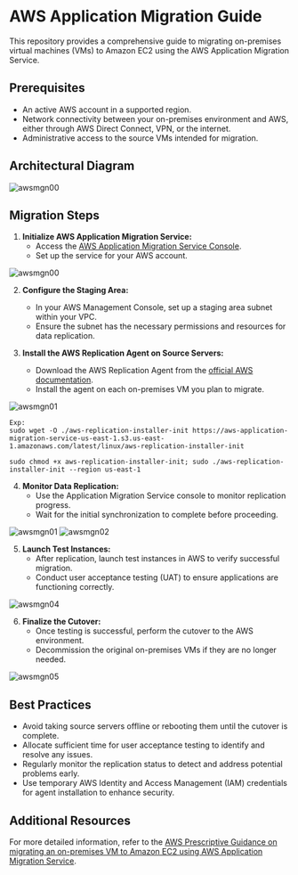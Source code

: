 # AWS Application Migration Guide

This repository provides a comprehensive guide to migrating on-premises virtual machines (VMs) to Amazon EC2 using the AWS Application Migration Service.

## Prerequisites

- An active AWS account in a supported region.
- Network connectivity between your on-premises environment and AWS, either through AWS Direct Connect, VPN, or the internet.
- Administrative access to the source VMs intended for migration.

## Architectural Diagram

![awsmgn00](images/awsmgndia.png)


## Migration Steps

1. **Initialize AWS Application Migration Service:**
   - Access the [AWS Application Migration Service Console](https://console.aws.amazon.com/mgn).
   - Set up the service for your AWS account.


![awsmgn00](images/awsmgn0.png)


2. **Configure the Staging Area:**
   - In your AWS Management Console, set up a staging area subnet within your VPC.
   - Ensure the subnet has the necessary permissions and resources for data replication.

3. **Install the AWS Replication Agent on Source Servers:**
   - Download the AWS Replication Agent from the [official AWS documentation](https://docs.aws.amazon.com/mgn/latest/ug/install-agent.html).
   - Install the agent on each on-premises VM you plan to migrate.

![awsmgn01](images/vm01.png)

```shell
Exp:
sudo wget -O ./aws-replication-installer-init https://aws-application-migration-service-us-east-1.s3.us-east-1.amazonaws.com/latest/linux/aws-replication-installer-init

sudo chmod +x aws-replication-installer-init; sudo ./aws-replication-installer-init --region us-east-1
```

4. **Monitor Data Replication:**
   - Use the Application Migration Service console to monitor replication progress.
   - Wait for the initial synchronization to complete before proceeding.

![awsmgn01](images/awsmgn-01.png)
![awsmgn02](images/awsmgn-02.png)

5. **Launch Test Instances:**
   - After replication, launch test instances in AWS to verify successful migration.
   - Conduct user acceptance testing (UAT) to ensure applications are functioning correctly.

![awsmgn04](images/awsmgn-04.png)


6. **Finalize the Cutover:**
   - Once testing is successful, perform the cutover to the AWS environment.
   - Decommission the original on-premises VMs if they are no longer needed.

![awsmgn05](images/awsmgn-05.png)


## Best Practices

- Avoid taking source servers offline or rebooting them until the cutover is complete.
- Allocate sufficient time for user acceptance testing to identify and resolve any issues.
- Regularly monitor the replication status to detect and address potential problems early.
- Use temporary AWS Identity and Access Management (IAM) credentials for agent installation to enhance security.

## Additional Resources

For more detailed information, refer to the [AWS Prescriptive Guidance on migrating an on-premises VM to Amazon EC2 using AWS Application Migration Service](https://docs.aws.amazon.com/prescriptive-guidance/latest/patterns/migrate-an-on-premises-vm-to-amazon-ec2-by-using-aws-application-migration-service.html).

